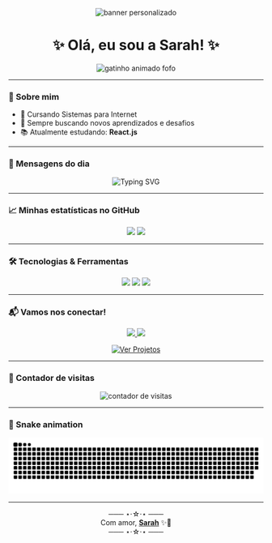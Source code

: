 <p align="center">
  <img src="https://capsule-render.vercel.app/api?type=soft&color=FF69B4&height=200&section=header&text=Bem-vindo%20ao%20meu%20perfil!&fontSize=40&fontColor=ffffff" alt="banner personalizado" />
</p>

<h1 align="center">✨ Olá, eu sou a Sarah! ✨</h1>

<p align="center">
  <img src="https://media.giphy.com/media/MDJ9IbxxvDUQM/giphy.gif" width="200" alt="gatinho animado fofo" />
</p>

---

### 💖 Sobre mim
- 🌸 Cursando Sistemas para Internet
- 🎯 Sempre buscando novos aprendizados e desafios
- 📚 Atualmente estudando: **React.js**

---

### 🌟 Mensagens do dia
<p align="center">
  <img src="https://readme-typing-svg.herokuapp.com?font=Nunito&size=24&pause=1000&color=FF69B4&center=true&vCenter=true&width=435&lines=Seja+bem-vindo(a)+ao+meu+perfil!;Desenvolvendo+coisas+incríveis!;Vamos+codar+com+fofura+!+%F0%9F%90%B1" alt="Typing SVG" />
</p>

---

### 📈 Minhas estatísticas no GitHub

<p align="center">
  <img height="170" src="https://github-readme-stats.vercel.app/api?username=Sarah-Neco&show_icons=true&theme=rose_pine&hide_title=true" />
  <img height="170" src="https://github-readme-stats.vercel.app/api/top-langs/?username=Sarah-Neco&layout=compact&theme=rose_pine" />
</p>

---

### 🛠️ Tecnologias & Ferramentas
<p align="center">
  <img src="https://img.shields.io/badge/HTML5-ff69b4?style=for-the-badge&logo=html5&logoColor=white" />
  <img src="https://img.shields.io/badge/CSS3-ff69b4?style=for-the-badge&logo=css3&logoColor=white" />
  <img src="https://img.shields.io/badge/JavaScript-ff69b4?style=for-the-badge&logo=javascript&logoColor=white" />
</p>

---

### 📬 Vamos nos conectar!

<p align="center">
  <a href="mailto:sarah7neco@gmail.com" target="_blank">
    <img src="https://img.shields.io/badge/Gmail-ff69b4?style=for-the-badge&logo=gmail&logoColor=white" />
  </a>
  <a href="https://github.com/Sarah-Neco" target="_blank">
    <img src="https://img.shields.io/badge/GitHub-ff69b4?style=for-the-badge&logo=github&logoColor=white" />
  </a>
</p>

<p align="center">
  <a href="https://github.com/Sarah-Neco?tab=repositories" target="_blank">
    <img src="https://img.shields.io/badge/Ver%20Projetos-FF69B4?style=for-the-badge&logo=github&logoColor=white" alt="Ver Projetos">
  </a>
</p>

---

### 👀 Contador de visitas

<p align="center">
  <img src="https://komarev.com/ghpvc/?username=Sarah-Neco&label=Profile+Views&color=ff69b4&style=flat" alt="contador de visitas" />
</p>

---

### 🐍 Snake animation

<p align="center">
  <img src="https://raw.githubusercontent.com/Sarah-Neco/Sarah-Neco/output/github-contribution-grid-snake.svg" alt="Snake animation" />
</p>

---


<p align="center">
  ─── ⋆⋅☆⋅⋆ ───<br/>
  Com amor, <a href="https://github.com/Sarah-Neco" target="_blank"><strong>Sarah</strong></a> ✨🌸<br/>
  ─── ⋆⋅☆⋅⋆ ───
</p>

